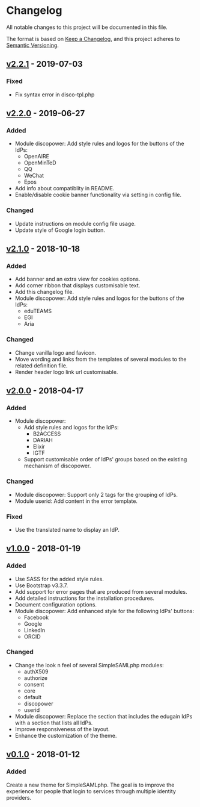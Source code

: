 # Changelog
All notable changes to this project will be documented in this file.

The format is based on [Keep a Changelog](https://keepachangelog.com/en/1.0.0/),
and this project adheres to [Semantic Versioning](https://semver.org/spec/v2.0.0.html).

## [v2.2.1](https://github.com/rciam/simplesamlphp-module-themevanilla/compare/v2.2.0...v2.2.1) - 2019-07-03

### Fixed

- Fix syntax error in disco-tpl.php

## [v2.2.0](https://github.com/rciam/simplesamlphp-module-themevanilla/compare/v2.1.0...v2.2.0) - 2019-06-27

### Added
- Module discopower: Add style rules and logos for the buttons of the IdPs:
  - OpenAIRE
  - OpenMinTeD
  - QQ
  - WeChat
  - Epos
- Add info about compatiblity in README.
- Enable/disable cookie banner functionality via setting in config file.

### Changed
- Update instructions on module config file usage.
- Update style of Google login button.

## [v2.1.0](https://github.com/rciam/simplesamlphp-module-themevanilla/compare/v2.0.0...v2.1.0) - 2018-10-18

### Added
- Add banner and an extra view for cookies options.
- Add corner ribbon that displays customisable text.
- Add this changelog file.
- Module discopower: Add style rules and logos for the buttons of the IdPs:
  - eduTEAMS
  - EGI
  - Aria

### Changed
  - Change vanilla logo and favicon.
  - Move wording and links from the templates of several modules to the related
    definition file.
  - Render header logo link url customisable.

## [v2.0.0](https://github.com/rciam/simplesamlphp-module-themevanilla/compare/v1.0.0...v2.0.0) - 2018-04-17

### Added
- Module discopower:
  - Add style rules and logos for the IdPs:
    - B2ACCESS
    - DARIAH
    - Elixir
    - IGTF
  - Support customisable order of IdPs' groups based on the existing mechanism of
  discopower.

### Changed
- Module discopower: Support only 2 tags for the grouping of IdPs.
- Module userid: Add content in the error template.

### Fixed
- Use the translated name to display an IdP.


## [v1.0.0](https://github.com/rciam/simplesamlphp-module-themevanilla/compare/v0.1.0...v1.0.0) - 2018-01-19

### Added
- Use SASS for the added style rules.
- Use Bootstrap v3.3.7.
- Add support for error pages that are produced from several modules.
- Add detailed instructions for the installation procedures.
- Document configuration options.
- Module discopower: Add enhanced style for the following  IdPs' buttons:
  - Facebook
  - Google
  - LinkedIn
  - ORCID

### Changed
- Change the look n feel of several SimpleSAMLphp modules:
  - authX509
  - authorize
  - consent
  - core
  - default
  - discopower
  - userid
- Module discopower: Replace the section that includes the edugain IdPs with a section that lists all IdPs.
- Improve responsiveness of the layout.
- Enhance the customization of the theme.



## [v0.1.0](https://github.com/rciam/simplesamlphp-module-themevanilla/commits/v0.1.0) - 2018-01-12

### Added
Create a new theme for SimpleSAMLphp. The goal is to improve the experience for
people that login to services through multiple identity providers.
